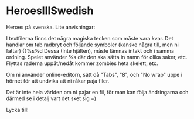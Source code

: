 HeroesIIISwedish
================

Heroes på svenska. Lite anvisningar:

I textfilerna finns det några magiska tecken som måste vara kvar. Det handlar om	tab
radbryt
och följande symboler (kanske några till, men ni fattar) {}%s%d
Dessa (Inte hjälten), måste lämnas intakt och i samma ordning. Spelet använder %s där den ska sätta in namn för olika saker, etc. Flyttas raderna uppåt/nedåt kommer zombies heta skelett, etc.

Om ni använder online-editorn, sätt då "Tabs", "8", och "No wrap" uppe i hörnet för att undvika att ni råkar paja filer.

Det är inte hela världen om ni pajar en fil, för man kan följa ändringarna och därmed se i detalj vart det sket sig =)

Lycka till!

